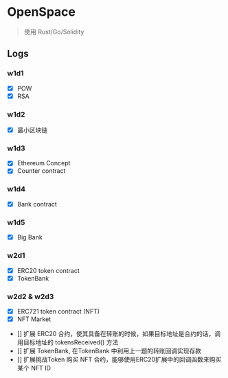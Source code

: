 # OpenSpace
> 使用 Rust/Go/Solidity

## Logs
### w1d1
- [x] POW
- [x] RSA

### w1d2
- [x] 最小区块链
  
### w1d3
- [x] Ethereum Concept
- [x] Counter contract

### w1d4
- [x] Bank contract

### w1d5
- [x] Big Bank

### w2d1
- [x] ERC20 token contract
- [x] TokenBank

### w2d2 & w2d3
- [x] ERC721 token contract (NFT)
- [x] NFT Market
- [] 扩展 ERC20 合约，使其具备在转账的时候，如果目标地址是合约的话，调用目标地址的 tokensReceived() 方法
- [] 扩展 TokenBank, 在TokenBank 中利用上一题的转账回调实现存款
- [] 扩展挑战Token 购买 NFT 合约，能够使用ERC20扩展中的回调函数来购买某个 NFT ID
